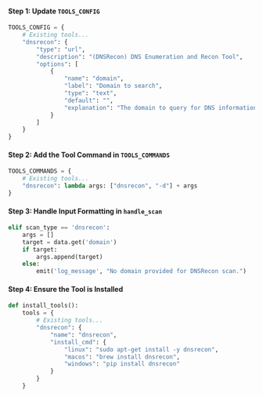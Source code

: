 #### Step 1: Update `TOOLS_CONFIG`

```python
TOOLS_CONFIG = {
    # Existing tools...
    "dnsrecon": {
        "type": "url",
        "description": "(DNSRecon) DNS Enumeration and Recon Tool",
        "options": [
            {
                "name": "domain",
                "label": "Domain to search",
                "type": "text",
                "default": "",
                "explanation": "The domain to query for DNS information."
            }
        ]
    }
}
```

#### Step 2: Add the Tool Command in `TOOLS_COMMANDS`

```python
TOOLS_COMMANDS = {
    # Existing tools...
    "dnsrecon": lambda args: ["dnsrecon", "-d"] + args
}
```

#### Step 3: Handle Input Formatting in `handle_scan`

```python
elif scan_type == 'dnsrecon':
    args = []
    target = data.get('domain')
    if target:
        args.append(target)
    else:
        emit('log_message', "No domain provided for DNSRecon scan.")
```

#### Step 4: Ensure the Tool is Installed

```python
def install_tools():
    tools = {
        # Existing tools...
        "dnsrecon": {
            "name": "dnsrecon",
            "install_cmd": {
                "linux": "sudo apt-get install -y dnsrecon",
                "macos": "brew install dnsrecon",
                "windows": "pip install dnsrecon"
            }
        }
    }
```
